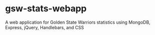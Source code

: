 # gsw-stats-webapp
A web application for Golden State Warriors statistics using MongoDB, Express, jQuery, Handlebars, and CSS
